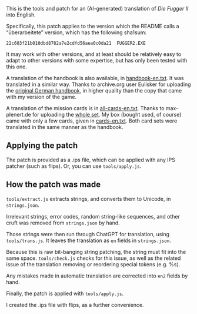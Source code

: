 This is the tools and patch for an (AI-generated) translation of *Die Fugger II*
into English.

Specifically, this patch applies to the version which the README calls a
“überarbeitete” version, which has the following sha1sum:

```
22c603f21b010dbd8782a7e2cdfd56aea0c0da21  FUGGER2.EXE
```

It may work with other versions, and at least should be relatively easy to adapt
to other versions with some expertise, but has only been tested with this one.

A translation of the handbook is also available, in
[handbook-en.txt](handbuch/handbook-en.txt). It was translated in a similar way.
Thanks to archive.org user Eulisker for uploading the [original German
handbook](https://archive.org/details/fugger-ii-die-1996-das-handbuch-de), in
higher quality than the copy that came with my version of the game.

A translation of the mission cards is in
[all-cards-en.txt](mission-cards/all-cards-en.txt). Thanks to max-plenert.de for
uploading the [whole set](https://www.max-plenert.de/fugger2/autragskarten.pdf).
My box (bought used, of course) came with only a few cards, given in
[cards-en.txt](mission-cards/cards-en.txt). Both card sets were translated in
the same manner as the handbook.


## Applying the patch

The patch is provided as a .ips file, which can be applied with any IPS patcher
(such as flips). Or, you can use `tools/apply.js`.


## How the patch was made

`tools/extract.js` extracts strings, and converts them to Unicode, in
`strings.json`.

Irrelevant strings, error codes, random string-like sequences, and other cruft
was removed from `strings.json` by hand.

Those strings were then run through ChatGPT for translation, using
`tools/trans.js`. It leaves the translation as `en` fields in `strings.json`.

Because this is raw bit-banging string patching, the string must fit into the
same space. `tools/check.js` checks for this issue, as well as the related issue
of the translation removing or reordering special tokens (e.g. %s).

Any mistakes made in automatic translation are corrected into `en2` fields by
hand.

Finally, the patch is applied with `tools/apply.js`.

I created the .ips file with flips, as a further convenience.
